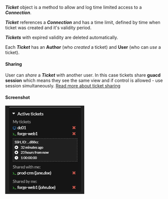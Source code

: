 _**Ticket**_ object is a method to allow and log time limited access to a _**Connection**_.

_**Ticket**_ references a _**Connection**_ and has a time limit, defined by time when ticket was created and it's validity period.

_**Tickets**_ with expired validity are deleted automatically. 

Each _**Ticket**_ has an **Author** (who _created_ a ticket) and **User** (who can _use_ a ticket).

#### Sharing
User can _share_ a _**Ticket**_ with another user. In this case tickets share **guacd session** which means 
they see the same view and if control is allowed - use session simultaneously. 
[Read more about ticket sharing](../features/ticket-sharing.md)

#### Screenshot
![Ticket list screenshot](../img/guacozy-demo-ticket-list.png "Ticket list screenshot")